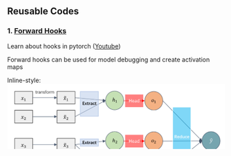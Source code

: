 
## Reusable Codes

### 1. [Forward Hooks](https://github.com/UtkarshGarg-UG/Deep-Learning-Projects/blob/main/Reusable-Codes/forward_hook.ipynb)
Learn about hooks in pytorch ([Youtube](https://www.youtube.com/watch?v=syLFCVYua6Q))

Forward hooks can be used for model debugging and create activation maps

Inline-style: 
![Forward Hook](https://github.com/UtkarshGarg-UG/Deep-Learning-Projects/blob/main/Reusable-Codes/images/forward_hook.png "Logo Title Text 1")

